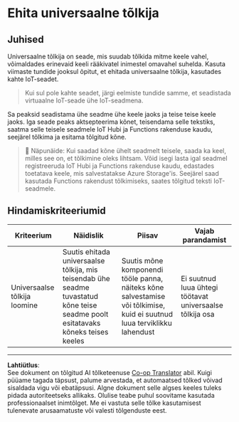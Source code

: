 <!--
CO_OP_TRANSLATOR_METADATA:
{
  "original_hash": "701f4a4466f9309b6e1d863077df0c06",
  "translation_date": "2025-10-11T12:16:44+00:00",
  "source_file": "6-consumer/lessons/4-multiple-language-support/assignment.md",
  "language_code": "et"
}
-->
# Ehita universaalne tõlkija

## Juhised

Universaalne tõlkija on seade, mis suudab tõlkida mitme keele vahel, võimaldades erinevaid keeli rääkivatel inimestel omavahel suhelda. Kasuta viimaste tundide jooksul õpitut, et ehitada universaalne tõlkija, kasutades kahte IoT-seadet.

> Kui sul pole kahte seadet, järgi eelmiste tundide samme, et seadistada virtuaalne IoT-seade ühe IoT-seadmena.

Sa peaksid seadistama ühe seadme ühe keele jaoks ja teise teise keele jaoks. Iga seade peaks aktsepteerima kõnet, teisendama selle tekstiks, saatma selle teisele seadmele IoT Hubi ja Functions rakenduse kaudu, seejärel tõlkima ja esitama tõlgitud kõne.

> 💁 Näpunäide: Kui saadad kõne ühelt seadmelt teisele, saada ka keel, milles see on, et tõlkimine oleks lihtsam. Võid isegi lasta igal seadmel registreeruda IoT Hubi ja Functions rakenduse kaudu, edastades toetatava keele, mis salvestatakse Azure Storage'is. Seejärel saad kasutada Functions rakendust tõlkimiseks, saates tõlgitud teksti IoT-seadmele.

## Hindamiskriteeriumid

| Kriteerium | Näidislik | Piisav | Vajab parandamist |
| ---------- | --------- | ------ | ----------------- |
| Universaalse tõlkija loomine | Suutis ehitada universaalse tõlkija, mis teisendab ühe seadme tuvastatud kõne teise seadme poolt esitatavaks kõneks teises keeles | Suutis mõne komponendi tööle panna, näiteks kõne salvestamise või tõlkimise, kuid ei suutnud luua terviklikku lahendust | Ei suutnud luua ühtegi töötavat universaalse tõlkija osa |

---

**Lahtiütlus**:  
See dokument on tõlgitud AI tõlketeenuse [Co-op Translator](https://github.com/Azure/co-op-translator) abil. Kuigi püüame tagada täpsust, palume arvestada, et automaatsed tõlked võivad sisaldada vigu või ebatäpsusi. Algne dokument selle algses keeles tuleks pidada autoriteetseks allikaks. Olulise teabe puhul soovitame kasutada professionaalset inimtõlget. Me ei vastuta selle tõlke kasutamisest tulenevate arusaamatuste või valesti tõlgenduste eest.